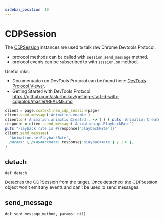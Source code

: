 ```yaml
---
sidebar_position: 10
---
```


# CDPSession


The [CDPSession](./cdp_session) instances are used to talk raw Chrome Devtools Protocol:
- protocol methods can be called with `session.send_message` method.
- protocol events can be subscribed to with `session.on` method.

Useful links:
- Documentation on DevTools Protocol can be found here: [DevTools Protocol Viewer](https://chromedevtools.github.io/devtools-protocol/).
- Getting Started with DevTools Protocol: https://github.com/aslushnikov/getting-started-with-cdp/blob/master/README.md

```ruby
client = page.context.new_cdp_session(page)
client.send_message('Animation.enable')
client.on('Animation.animationCreated', -> (_) { puts 'Animation Created' })
response = client.send_message('Animation.getPlaybackRate')
puts "Playback rate is #{response['playbackRate']}"
client.send_message(
  'Animation.setPlaybackRate',
  params: { playbackRate: response['playbackRate'] / 2.0 },
)
```

## detach

```
def detach
```


Detaches the CDPSession from the target. Once detached, the CDPSession object won't emit any events and can't be used to
send messages.

## send_message

```
def send_message(method, params: nil)
```


